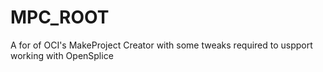 MPC_ROOT
========

A for of OCI's MakeProject Creator with some tweaks required to uspport working with OpenSplice
